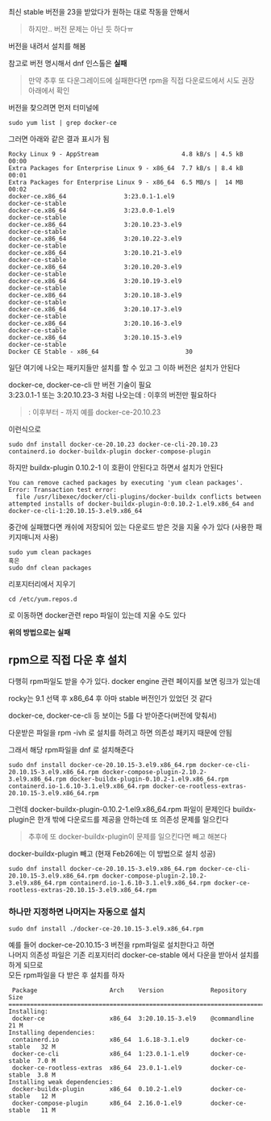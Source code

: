
최신 stable 버전을 23을 받았다가 원하는 대로 작동을 안해서   
> 하지만.. 버전 문제는 아닌 듯 하다ㅠ

버전을 내려서 설치를 해봄   

참고로 버전 명시해서 dnf 인스톨은 **실패**  

> 만약 추후 또 다운그레이드에 실패한다면 rpm을 직접 다운로드에서 시도 권장  아래에서 확인

버전을 찾으려면 먼저 터미널에   
```
sudo yum list | grep docker-ce
```
그러면 아래와 같은 결과 표시가 됨   

```
Rocky Linux 9 - AppStream                       4.8 kB/s | 4.5 kB     00:00    
Extra Packages for Enterprise Linux 9 - x86_64  7.7 kB/s | 8.4 kB     00:01    
Extra Packages for Enterprise Linux 9 - x86_64  6.5 MB/s |  14 MB     00:02    
docker-ce.x86_64                3:23.0.1-1.el9                  docker-ce-stable
docker-ce.x86_64                3:23.0.0-1.el9                  docker-ce-stable
docker-ce.x86_64                3:20.10.23-3.el9                docker-ce-stable
docker-ce.x86_64                3:20.10.22-3.el9                docker-ce-stable
docker-ce.x86_64                3:20.10.21-3.el9                docker-ce-stable
docker-ce.x86_64                3:20.10.20-3.el9                docker-ce-stable
docker-ce.x86_64                3:20.10.19-3.el9                docker-ce-stable
docker-ce.x86_64                3:20.10.18-3.el9                docker-ce-stable
docker-ce.x86_64                3:20.10.17-3.el9                docker-ce-stable
docker-ce.x86_64                3:20.10.16-3.el9                docker-ce-stable
docker-ce.x86_64                3:20.10.15-3.el9                docker-ce-stable
Docker CE Stable - x86_64                        30
```
일단 여기에 나오는 패키지들만 설치를 할 수 있고 그 이하 버전은 설치가 안된다 

docker-ce, docker-ce-cli 만 버전 기술이 필요  
3:23.0.1-1 또는 3:20.10.23-3 처럼 나오는데 : 이후의 버전만 필요하다  
> : 이후부터 - 까지  예를 docker-ce-20.10.23

이런식으로 
```
sudo dnf install docker-ce-20.10.23 docker-ce-cli-20.10.23 containerd.io docker-buildx-plugin docker-compose-plugin
```

하지만 buildx-plugin 0.10.2-1 이 호환이 안된다고 하면서 설치가 안된다  

```
You can remove cached packages by executing 'yum clean packages'.
Error: Transaction test error:
  file /usr/libexec/docker/cli-plugins/docker-buildx conflicts between attempted installs of docker-buildx-plugin-0:0.10.2-1.el9.x86_64 and docker-ce-cli-1:20.10.15-3.el9.x86_64
```

중간에 실패했다면 캐쉬에 저장되어 있는 다운로드 받은 것을 지울 수가 있다 (사용한 패키지매니저 사용)
```
sudo yum clean packages
혹은 
sudo dnf clean packages
```

리포지터리에서 지우기 
```
cd /etc/yum.repos.d 
```
로 이동하면 docker관련 repo 파일이 있는데 지울 수도 있다  


**위의 방법으로는 실패**




## rpm으로 직접 다운 후 설치
다행히 rpm파일도 받을 수가 있다. docker engine 관련 페이지를 보면 링크가 있는데   

rocky는 9.1 선택 후 x86_64 후 아마 stable 버전인가 있었던 것 같다   

docker-ce,  docker-ce-cli 등 보이는 5를 다 받아준다(버전에 맞춰서)

다운받은 파일을 rpm -ivh 로 설치를 하려고 하면 의존성 패키지 때문에 안됨  

그래서 해당 rpm파일을 dnf 로 설치해준다 

```
sudo dnf install docker-ce-20.10.15-3.el9.x86_64.rpm docker-ce-cli-20.10.15-3.el9.x86_64.rpm docker-compose-plugin-2.10.2-3.el9.x86_64.rpm docker-buildx-plugin-0.10.2-1.el9.x86_64.rpm containerd.io-1.6.10-3.1.el9.x86_64.rpm docker-ce-rootless-extras-20.10.15-3.el9.x86_64.rpm
```

그런데 docker-buildx-plugin-0.10.2-1.el9.x86_64.rpm 파일이 문제인다 buildx-plugin은 한개 밖에 다운로드를 제공을 안하는데 또 의존성 문제를 일으킨다  

> 추후에 또 docker-buildx-plugin이 문제를 일으킨다면 빼고 해본다 

docker-buildx-plugin 빼고 (현재 Feb26에는 이 방법으로 설치 성공)
```
sudo dnf install docker-ce-20.10.15-3.el9.x86_64.rpm docker-ce-cli-20.10.15-3.el9.x86_64.rpm docker-compose-plugin-2.10.2-3.el9.x86_64.rpm containerd.io-1.6.10-3.1.el9.x86_64.rpm docker-ce-rootless-extras-20.10.15-3.el9.x86_64.rpm
```


### 하나만 지정하면 나머지는 자동으로 설치
`sudo dnf install ./docker-ce-20.10.15-3.el9.x86_64.rpm` 

예를 들어 docker-ce-20.10.15-3 버전을 rpm파일로 설치한다고 하면  
나머지 의존성 파일은 기존 리포지터리 docker-ce-stable 에서 다운을 받아서 설치를 하게 되므로  
모든 rpm파일을 다 받은 후 설치를 하자

```
 Package                    Arch    Version             Repository         Size
================================================================================
Installing:
 docker-ce                  x86_64  3:20.10.15-3.el9    @commandline       21 M
Installing dependencies:
 containerd.io              x86_64  1.6.18-3.1.el9      docker-ce-stable   32 M
 docker-ce-cli              x86_64  1:23.0.1-1.el9      docker-ce-stable  7.0 M
 docker-ce-rootless-extras  x86_64  23.0.1-1.el9        docker-ce-stable  3.8 M
Installing weak dependencies:
 docker-buildx-plugin       x86_64  0.10.2-1.el9        docker-ce-stable   12 M
 docker-compose-plugin      x86_64  2.16.0-1.el9        docker-ce-stable   11 M
```




